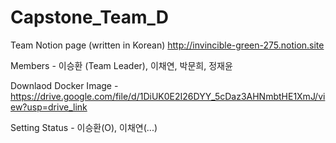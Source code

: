 # Capstone_Team_D

Team Notion page (written in Korean) http://invincible-green-275.notion.site

Members 
    - 이승환 (Team Leader), 이채연, 박문희, 정재윤

Downlaod Docker Image
    - https://drive.google.com/file/d/1DiUK0E2I26DYY_5cDaz3AHNmbtHE1XmJ/view?usp=drive_link

Setting Status
    - 이승환(O), 이채연(...)